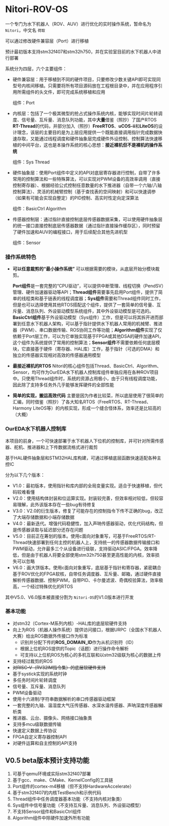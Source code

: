 # Nitori-ROV-OS

一个专门为水下机器人（ROV、AUV）进行优化的实时操作系统，暂命名为 `Nitori`，中文名 `荷取`

可以通过修改硬件兼容层（Port）进行移植

预计最初版本支持stm32f407和stm32h750，并在实验室目前的水下机器人中进行部署

系统分为四层，六个主要组件：

* 硬件兼容层：用于移植到不同的硬件项目，只要修改少数关键API即可实现同型号内核间移植。只需要将所有项目源码放在工程根目录中，并在应用程序引用所需组件的头文件，即可完成系统移植和应用

  组件：Port
* 内核层：包括了一个极其微型的抢占式操作系统内核，能够实现时间片轮转调度、信号量、互斥量、消息队列功能，其中**大量**借鉴（照抄）了国产RTOS **RT-Thread**的代码，并部分加入（照抄）**FreeRTOS**、**uCOS-ii**和**LiteOS**的设计理念，该层的主要目的是为上层应用提供一个既能直接调用指针完成数据快速存取，又能通过线程调度和硬件抽象层完成硬件外设控制、控制算法快速移植的中间平台，这也是本操作系统的核心思想：**接近裸机但不是裸机的操作系统**

  组件：Sys	Thread
* 硬件抽象层：使用Port组件中定义的API对底层寄存器进行控制，自带了许多常用的控制算法和一些特殊算法，可以实现对PWM设备的高效率调用（直接控制寄存器）、根据经验公式控制任意数量的水下推进器（自带一个六轴/八轴控制算法）、灵活的机械臂控制（基于查找表的空间映射）和可以快速调参（如果有可能会实现自整定）的PID控制、高实时性定向定深算法

  组件：BasicCtrl	Algorithm
* 传感器控制层：通过指针直接控制底层传感器数据采集，可以使用硬件抽象层的统一接口直接控制底层传感器数据（通过指针直接操作缓存区），同时预留了硬件加速和AUV的编程接口，用于后续配合其他先进机型

  组件：Sensor

### 操作系统特色

* **可以任意裁剪的“最小操作系统”**
  可以根据需要的模块，从底层开始分模块裁剪。

  **Port组件**是一套完整的“CPU驱动”，可以提供中断管理、线程切换（PendSV）管理、硬件加速器驱动等API；**Thread组件**需要事先启用Port组件，提供了简单的线程类和基于链表的线程调度器；**Sys组件**需要和Thread组件同时工作，但是也可以选择使用其他RTOS搭配这个组件，提供了一套简单的信号量、互斥量、消息队列、外设驱动模型系统组件，其中外设驱动模型是可选的。**BasicCtrl组件**基于外设驱动模型（Sys组件）工作，但是可以将其拆开进而部署到任意水下机器人架构，可以基于指针提供水下机器人常用的机械臂、推进器（PWM）、串口数据传输、ROS协同工作等功能；**Algorithm组件**实现了仅依赖于Port层工作，可以为它单独实现基于FPGA或其他DSA的硬件加速API，这个组件为系统提供了常用的控制算法；**Sensor组件**不需要依赖任何底层模块，它直接基于硬件（寄存器、HAL库）工作，基于指针（可选的DMA）和独立的传感器实现相对高效的传感器通用模型

* **最接近裸机的RTOS**
  Nitori的核心组件包括Thread、BasicCtrl、Algorithm、Sensor，均可作为OurEDA水下机器人控制库组件单独应用在各种ROV项目中。只使用Thread组件时，系统的资源占用极小，由于只有线程调度功能，因此除了支持多任务外几乎能够发挥硬件的全部性能
  
* **简单的实现，搬运高效代码**
  主要是因为作者比较菜，所以底层使用了很简单的汇编，同时借鉴（照抄）了各大知名RTOS（FreeRTOS、RT-Thread、Harmony LiteOS等）的内核实现，形成一个缝合怪体系，效率还是比较高的（大概）

### OurEDA水下机器人控制库

本项目的前身，一个可快速部署于水下机器人下位机的控制库，并可针对所需传感器、舵机、推进器和上下传数据流格式进行裁剪

基于HAL硬件抽象层和STM32HAL库构建，可通过移植底层函数快速适配各种主控IC

分为以下几个版本：

* V1.0：最初版本，使用指针和库内部的全局变量实现。适合于快速移植，但代码较难看懂
* V2.0：使用结构体封装和位运算实现。封装较完善，但效率相对较低，但较容易理解，此外该版本存在一些bug有待修复
* V3.0：V2.0的衍生版本，修复了可能存在的控制指令下传不正确的bug，改正了大端存储数据和小端存储数据
* V4.0：最新迭代。增强代码稳健性，加入声呐传感器驱动，优化代码结构，但是传感器读取与延迟部分还存在问题
* V5.0：目前正在筹划的版本。使用c面向对象重写，可基于FreeRTOS/RT-Thread快速部署到任何主控的机器人上，支持统一的传感器数据传输接口和PWM驱动，允许最多三个从设备进行级联，支持驱动ASIC/FPGA。效率降低，但是由于机器人将要全部使用stm32h750甚至更高性能的内核，效率损失可以忽略
* V6.0：画大饼版本。使用c面向对象重写，底层基于指针和寄存器，紧密耦合基于ROV优化的FPGA软核，自带任务调度器、互斥量、邮箱，通过硬件直接解析传感器数据、控制PWM，自带PID、卡尔曼滤波、奇偶校验算法，效率极高，一个经过特殊优化的RTOS

其中V5.0、V6.0版本被直接分割为 `Nitori-OS`的V1.0版本进行开发

### 基本功能

* 对stm32（Cortex-M系列内核）-HAL库的底层软硬件支持
* 向上为ROS（机器人操作系统）提供访问接口，根据URPC（全国水下机器人大赛）给出ROS数据外传接口作为标准
  * 识别并分配下传的**ROS_DOMAIN_ID**作为从机识别符（ID）
  * 根据上位机ROS提供的Topic（话题）进行操作命令解析
  * 可支持以上位机ROS为核心的多机互联和以stm32级联为核心的数据上传
* 支持经过裁剪的ROS
* ~~对RISC-V（RV32IM指令集）的底层软硬件支持~~
* 基于systick实现的系统时钟
* 多任务时间片轮转调度
* 信号量、互斥量、消息队列
* PWM设备驱动
* 使用十六进制/字符串数据解析的串口传感器驱动框架
* 一套完整的九轴、温湿度大气压传感器、水深水温传感器、声呐深度传感器解析类
* 推进器、云台、摄像头、网络接口抽象类
* 支持多mcu级联数据传输
* 快速定义数据上传协议
* FPGA自定义寄存器控制API
* 对硬件运算和自主控制的API支持

## V0.5 beta版本预计支持功能

1. 可基于qemu环境或实际stm32f407部署
2. 基于gcc、make、CMake、KernelConfig的工具链
3. Port组件的cortex-m4移植（但不支持HardwareAccelerate）
4. 基于stm32f407的内核TestBench和示例代码
5. Thread组件中任务调度器基本功能（不支持内核对象类）
6. Sys组件中信号量功能（不支持互斥量、消息队列、外设驱动模型）
7. 不支持Sensor组件和BasicCtrl组件
8. Algorithm组件中除硬件加速外所有功能
